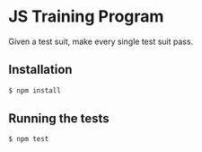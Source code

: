 # JS Training Program

Given a test suit, make every single test suit pass.

## Installation

```sh
$ npm install
```

## Running the tests

```sh
$ npm test
```

